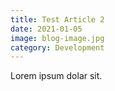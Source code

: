 ```yaml
---
title: Test Article 2
date: 2021-01-05
image: blog-image.jpg
category: Development
---
```


Lorem ipsum dolar sit.
